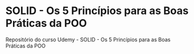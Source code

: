 # SOLID - Os 5 Princípios para as Boas Práticas da POO

Repositório do curso Udemy - SOLID - Os 5 Princípios para as Boas Práticas da POO
